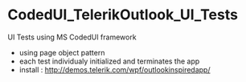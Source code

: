 # CodedUI_TelerikOutlook_UI_Tests

UI Tests using MS CodedUI framework 
* using page object pattern
* each test individualy initialized and terminates the app
* install : http://demos.telerik.com/wpf/outlookinspiredapp/
